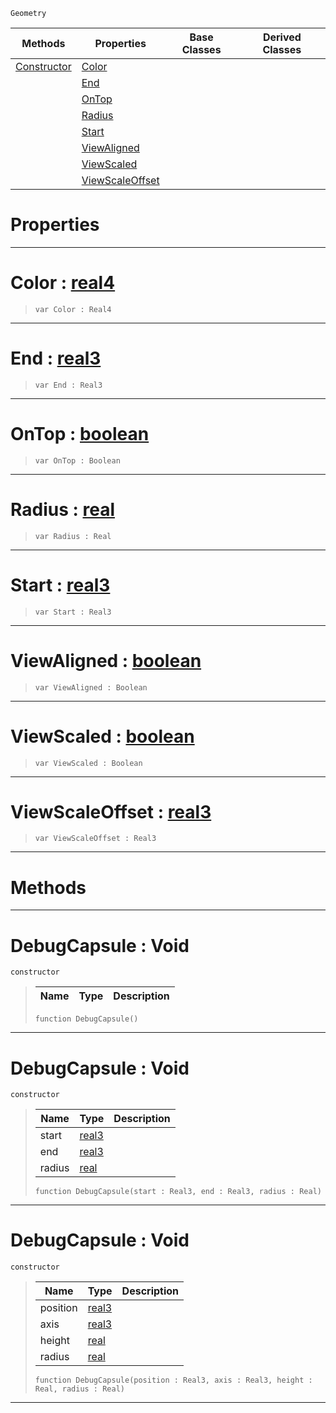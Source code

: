  `Geometry`

|Methods|Properties|Base Classes|Derived Classes|
|---|---|---|---|
|[ Constructor](https://github.com/PlasmaEngine/PlasmaDocs/tree/master/docs/C%2B%2B/code_reference/class_reference/debugcapsule.markdown#debugcapsule-void)|[ Color](https://github.com/PlasmaEngine/PlasmaDocs/tree/master/docs/C%2B%2B/code_reference/class_reference/debugcapsule.markdown#color-plasma-engine-docume)| | |
| |[ End](https://github.com/PlasmaEngine/PlasmaDocs/tree/master/docs/C%2B%2B/code_reference/class_reference/debugcapsule.markdown#end-plasma-engine-document)| | |
| |[ OnTop](https://github.com/PlasmaEngine/PlasmaDocs/tree/master/docs/C%2B%2B/code_reference/class_reference/debugcapsule.markdown#ontop-plasma-engine-docume)| | |
| |[ Radius](https://github.com/PlasmaEngine/PlasmaDocs/tree/master/docs/C%2B%2B/code_reference/class_reference/debugcapsule.markdown#radius-plasma-engine-docum)| | |
| |[ Start](https://github.com/PlasmaEngine/PlasmaDocs/tree/master/docs/C%2B%2B/code_reference/class_reference/debugcapsule.markdown#start-plasma-engine-docume)| | |
| |[ ViewAligned](https://github.com/PlasmaEngine/PlasmaDocs/tree/master/docs/C%2B%2B/code_reference/class_reference/debugcapsule.markdown#viewaligned-plasma-engine)| | |
| |[ ViewScaled](https://github.com/PlasmaEngine/PlasmaDocs/tree/master/docs/C%2B%2B/code_reference/class_reference/debugcapsule.markdown#viewscaled-plasma-engine-d)| | |
| |[ ViewScaleOffset](https://github.com/PlasmaEngine/PlasmaDocs/tree/master/docs/C%2B%2B/code_reference/class_reference/debugcapsule.markdown#viewscaleoffset-plasma-eng)| | |


 #  Properties


---  
 #  Color : [real4](https://github.com/PlasmaEngine/PlasmaDocs/tree/master/docs/C%2B%2B/code_reference/lightning_base_types/real4.markdown)

> 
> ``` lang=cpp, name=Lightning
> var Color : Real4


---  
 #  End : [real3](https://github.com/PlasmaEngine/PlasmaDocs/tree/master/docs/C%2B%2B/code_reference/lightning_base_types/real3.markdown)

> 
> ``` lang=cpp, name=Lightning
> var End : Real3


---  
 #  OnTop : [boolean](https://github.com/PlasmaEngine/PlasmaDocs/tree/master/docs/C%2B%2B/code_reference/lightning_base_types/boolean.markdown)

> 
> ``` lang=cpp, name=Lightning
> var OnTop : Boolean


---  
 #  Radius : [real](https://github.com/PlasmaEngine/PlasmaDocs/tree/master/docs/C%2B%2B/code_reference/lightning_base_types/real.markdown)

> 
> ``` lang=cpp, name=Lightning
> var Radius : Real


---  
 #  Start : [real3](https://github.com/PlasmaEngine/PlasmaDocs/tree/master/docs/C%2B%2B/code_reference/lightning_base_types/real3.markdown)

> 
> ``` lang=cpp, name=Lightning
> var Start : Real3


---  
 #  ViewAligned : [boolean](https://github.com/PlasmaEngine/PlasmaDocs/tree/master/docs/C%2B%2B/code_reference/lightning_base_types/boolean.markdown)

> 
> ``` lang=cpp, name=Lightning
> var ViewAligned : Boolean


---  
 #  ViewScaled : [boolean](https://github.com/PlasmaEngine/PlasmaDocs/tree/master/docs/C%2B%2B/code_reference/lightning_base_types/boolean.markdown)

> 
> ``` lang=cpp, name=Lightning
> var ViewScaled : Boolean


---  
 #  ViewScaleOffset : [real3](https://github.com/PlasmaEngine/PlasmaDocs/tree/master/docs/C%2B%2B/code_reference/lightning_base_types/real3.markdown)

> 
> ``` lang=cpp, name=Lightning
> var ViewScaleOffset : Real3


---  
 #  Methods


---  
 #  DebugCapsule : Void

 `constructor`

> 
> |Name|Type|Description|
> |---|---|---|
> ``` lang=cpp, name=Lightning
> function DebugCapsule()
> ``` 


---  
 #  DebugCapsule : Void

 `constructor`

> 
> |Name|Type|Description|
> |---|---|---|
> |start|[real3](https://github.com/PlasmaEngine/PlasmaDocs/tree/master/docs/C%2B%2B/code_reference/lightning_base_types/real3.markdown)| |
> |end|[real3](https://github.com/PlasmaEngine/PlasmaDocs/tree/master/docs/C%2B%2B/code_reference/lightning_base_types/real3.markdown)| |
> |radius|[real](https://github.com/PlasmaEngine/PlasmaDocs/tree/master/docs/C%2B%2B/code_reference/lightning_base_types/real.markdown)| |
> ``` lang=cpp, name=Lightning
> function DebugCapsule(start : Real3, end : Real3, radius : Real)
> ``` 


---  
 #  DebugCapsule : Void

 `constructor`

> 
> |Name|Type|Description|
> |---|---|---|
> |position|[real3](https://github.com/PlasmaEngine/PlasmaDocs/tree/master/docs/C%2B%2B/code_reference/lightning_base_types/real3.markdown)| |
> |axis|[real3](https://github.com/PlasmaEngine/PlasmaDocs/tree/master/docs/C%2B%2B/code_reference/lightning_base_types/real3.markdown)| |
> |height|[real](https://github.com/PlasmaEngine/PlasmaDocs/tree/master/docs/C%2B%2B/code_reference/lightning_base_types/real.markdown)| |
> |radius|[real](https://github.com/PlasmaEngine/PlasmaDocs/tree/master/docs/C%2B%2B/code_reference/lightning_base_types/real.markdown)| |
> ``` lang=cpp, name=Lightning
> function DebugCapsule(position : Real3, axis : Real3, height : Real, radius : Real)
> ``` 


---  
 

 